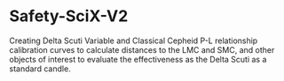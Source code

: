 # Safety-SciX-V2
Creating Delta Scuti Variable and Classical Cepheid P-L relationship calibration curves to calculate distances to the LMC and SMC, and other objects of interest to evaluate the effectiveness as the Delta Scuti as a standard candle.
